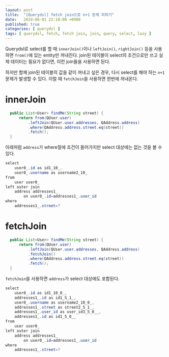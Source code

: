 ```yaml
---
layout: post
title:  "[Querydsl] fetch join으로 n+1 문제 피하기"
date:   2019-06-01 22:18:00 +0900
published: true
categories: [ querydsl ]
tags: [ querydsl, fetch, fetch join, join, query, select, lazy ]
---
```


Querydsl로 select를 할 때 `innerJoin()`이나 `leftJoin()`, `rightJoin()` 등을 사용하면 `from()`에 있는 entity만 꺼내진다. join된 테이블이 select의 조건으로만 쓰고 실제 데이터는 필요가 없다면, 이런 join들을 사용하면 된다.

하지만 함께 join된 테이블의 값을 같이 꺼내고 싶은 경우, 다시 select를 해야 하는 `n+1` 문제가 발생할 수 있다. 이럴 때 `fetchJoin`을 사용하면 한번에 꺼내온다.


# innerJoin

```java
  public List<User> findMe(String street) {
      return from(QUser.user)
          .leftJoin(QUser.user.addresses, QAddress.address)
          .where(QAddress.address.street.eq(street))
          .fetch();
  }
```

아래처럼 `address`가 where절에 조건이 들어가지만 select 대상에는 없는 것을 볼 수 있다.

```java
select
    user0_.id as id1_10_,
    user0_.username as username2_10_
from
    user user0_
left outer join
    address addresses1_
        on user0_.id=addresses1_.user_id
where
    addresses1_.street=?
```


# fetchJoin

```java
  public List<User> findMe(String street) {
      return from(QUser.user)
          .leftJoin(QUser.user.addresses, QAddress.address)
          .fetchJoin()
          .where(QAddress.address.street.eq(street))
          .fetch();
  }
```

`fetchJoin`을 사용하면 `address`가 select 대상에도 포함된다.

```java
select
    user0_.id as id1_10_0_,
    addresses1_.id as id1_5_1_,
    user0_.username as username2_10_0_,
    addresses1_.street as street2_5_1_,
    addresses1_.user_id as user_id3_5_0__,
    addresses1_.id as id1_5_0__
from
    user user0_
left outer join
    address addresses1_
        on user0_.id=addresses1_.user_id
where
    addresses1_.street=?
```

